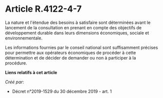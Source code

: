 # Article R.4122-4-7

La nature et l'étendue des besoins à satisfaire sont déterminées avant le lancement de la consultation en prenant en compte
des objectifs de développement durable dans leurs dimensions économiques, sociale et environnementale.

Les informations fournies par le conseil national sont suffisamment précises pour permettre aux opérateurs économiques de
procéder à cette détermination et de décider de demander ou non à participer à la procédure.

**Liens relatifs à cet article**

_Créé par_:

  - Décret n°2019-1529 du 30 décembre 2019 - art. 1
